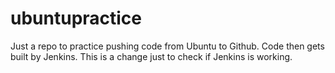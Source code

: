 # ubuntupractice
Just a repo to practice pushing code from Ubuntu to Github. Code then gets built by Jenkins.
This is a change just to check if Jenkins is working.
